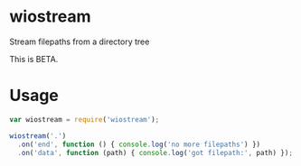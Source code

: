 # wiostream

Stream filepaths from a directory tree

This is BETA.

# Usage

```js
var wiostream = require('wiostream');

wiostream('.')
  .on('end', function () { console.log('no more filepaths') })
  .on('data', function (path) { console.log('got filepath:', path) });
```
